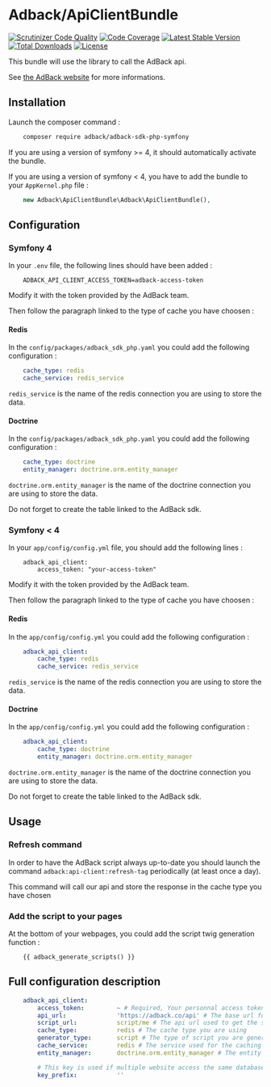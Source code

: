 Adback/ApiClientBundle
======================

[![Scrutinizer Code Quality](https://scrutinizer-ci.com/g/dekalee/adback-analytics-bundle/badges/quality-score.png?b=master)](https://scrutinizer-ci.com/g/dekalee/adback-analytics-bundle/?branch=master)
[![Code Coverage](https://scrutinizer-ci.com/g/dekalee/adback-analytics-bundle/badges/coverage.png?b=master)](https://scrutinizer-ci.com/g/dekalee/adback-analytics-bundle/?branch=master)
[![Latest Stable Version](https://poser.pugx.org/dekalee/adback-analytics-bundle/v/stable)](https://packagist.org/packages/dekalee/adback-analytics-bundle)
[![Total Downloads](https://poser.pugx.org/dekalee/adback-analytics-bundle/downloads)](https://packagist.org/packages/dekalee/adback-analytics-bundle)
[![License](https://poser.pugx.org/dekalee/adback-analytics-bundle/license)](https://packagist.org/packages/dekalee/adback-analytics-bundle)

This bundle will use the library to call the AdBack api.

See [the AdBack website](https://www.adback.co/) for more informations.

Installation
------------

Launch the composer command :

```bash
    composer require adback/adback-sdk-php-symfony
```

If you are using a version of symfony >= 4, it should automatically activate the bundle.

If you are using a version of symfony < 4, you have to add the bundle to your `AppKernel.php` file :

```php
    new Adback\ApiClientBundle\Adback\ApiClientBundle(),
```

Configuration
-------------

### Symfony 4

In your `.env` file, the following lines should have been added :

```dotenv
    ADBACK_API_CLIENT_ACCESS_TOKEN=adback-access-token
```

Modify it with the token provided by the AdBack team.

Then follow the paragraph linked to the type of cache you have choosen :

#### Redis

In the `config/packages/adback_sdk_php.yaml` you could add the following configuration :

```yaml
    cache_type: redis
    cache_service: redis_service
```

`redis_service` is the name of the redis connection you are using to store the data.

#### Doctrine

In the `config/packages/adback_sdk_php.yaml` you could add the following configuration :

```yaml
    cache_type: doctrine
    entity_manager: doctrine.orm.entity_manager
```

`doctrine.orm.entity_manager` is the name of the doctrine connection you are using to store the data.

Do not forget to create the table linked to the AdBack sdk.

### Symfony < 4

In your `app/config/config.yml` file, you should add the following lines :

```dotenv
    adback_api_client:
        access_token: "your-access-token"
```

Modify it with the token provided by the AdBack team.

Then follow the paragraph linked to the type of cache you have choosen :

#### Redis

In the `app/config/config.yml` you could add the following configuration :

```yaml
    adback_api_client:
        cache_type: redis
        cache_service: redis_service
```

`redis_service` is the name of the redis connection you are using to store the data.

#### Doctrine

In the `app/config/config.yml` you could add the following configuration :

```yaml
    adback_api_client:
        cache_type: doctrine
        entity_manager: doctrine.orm.entity_manager
```

`doctrine.orm.entity_manager` is the name of the doctrine connection you are using to store the data.

Do not forget to create the table linked to the AdBack sdk.

Usage
-----

### Refresh command

In order to have the AdBack script always up-to-date you should launch the command `adback:api-client:refresh-tag`
periodically (at least once a day).

This command will call our api and store the response in the cache type you have chosen

### Add the script to your pages

At the bottom of your webpages, you could add the script twig generation function :

```twig
    {{ adback_generate_scripts() }}
```

Full configuration description
------------------------------

```yaml
    adback_api_client:
        access_token:         ~ # Required, Your personnal access token
        api_url:              'https://adback.co/api' # The base url for the api
        script_url:           script/me # The api url used to get the script
        cache_type:           redis # The cache type you are using
        generator_type:       script # The type of script you are generating
        cache_service:        redis # The service used for the caching
        entity_manager:       doctrine.orm.entity_manager # The entity manager used (only if you use the doctrine cache

        # This key is used if multiple website access the same database
        key_prefix:           ''
```
